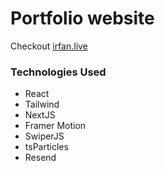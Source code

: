# Portfolio website

Checkout [irfan.live](https://irfan.live/)

### Technologies Used

- React
- Tailwind
- NextJS
- Framer Motion
- SwiperJS
- tsParticles
- Resend
